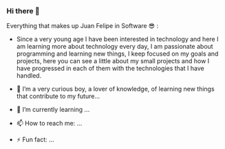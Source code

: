 ### Hi there 👋

Everything that makes up Juan Felipe in Software 😎 : 

- Since a very young age I have been interested in technology and here I am learning more about technology every day, I am passionate about programming and learning new things, I keep focused on my goals and projects, here you can see a little about my small projects and how I have progressed in each of them with the technologies that I have handled.

- 🔭 I’m a very curious boy, a lover of knowledge, of learning new things that contribute to my future...
- 🌱 I’m currently learning ...
- 📫 How to reach me: ...

- ⚡ Fun fact: ...

